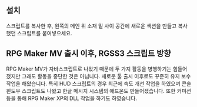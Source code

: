 ## 설치
스크립트를 복사한 후, 왼쪽의 메인 위 소재 밑 사이 공간에 새로운 색션을 만들고 복사했던 스크립트를 붙여넣으세요.
 
## RPG Maker MV 출시 이후, RGSS3 스크립트 방향
RPG Maker MV가 자바스크립트로 나왔기 때문에 두 가지 활동을 병행하기는 힘들어졌지만 그래도 활동을 중단한 것은 아닙니다. 새로운 툴 출시 이후로도 꾸준히 유지 보수 작업을 해왔습니다. 특히 HUD 스크립트의 경우 최근에 속도 개선 작업을 하였으며 콘솔 윈도우 스크립트도 나왔고 한글 메시지 시스템의 애드온도 만들어졌습니다. 또한 커미션 등을 통해 RPG Maker XP의 DLL 작업을 하기도 하였습니다. 
